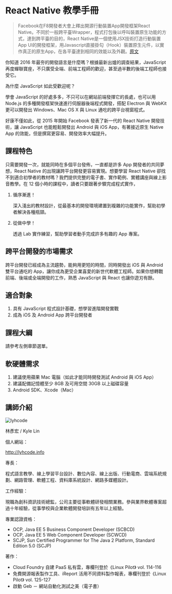 # React Native 教學手冊

> Facebook在F8開發者大會上釋出開源行動裝置App開發框架React Native。不同於一般跨平臺Wrapper，程式打包後以呼叫裝置原生功能的方式，達到跨平臺的目的，React Native是一個使用JSX技術打造行動裝置App UI的開發框架，用Javascript直接掛勾（Hook）裝置原生元件，以實作真正的原生App，在各平臺達到相同的效能以及外觀。[原文](http://www.ithome.com.tw/news/94861)

你知道 2016 年最夯的開發語言是什麼嗎？根據最新出爐的調查結果，JavaScript 再度蟬聯寶座，不只廣受全端、前端工程師的歡迎，甚至過半數的後端工程師也接受它。

為什麼 JavaScript 如此受歡迎呢？

學會 JavaScript 的好處多多，不只可以在網站前端發揮它的長處，也可以用 Node.js 的多種開發框架快速進行伺服器後端程式開發，搭配 Electron 與 WebKit 更可以開發出 Windows、Mac OS X 與 Linux 通吃的跨平台視窗程式。

好康不僅如此，從 2015 年開始 Facebook 發表了新一代的 React Native 開發技術，讓 JavaScript 也能輕鬆開發出 Android 與 iOS App，有著接近原生 Native App 的效能，但是撰寫更容易、開發效率大幅提升。

## 課程特色

只需要開發一次，就能同時在多個平台發佈，一直都是許多 App 開發者的共同夢想，React Native 的出現讓跨平台開發更容易實現。想要學習 React Native 卻找不到適合初學者的教材嗎？我們提供完整的電子書、實作範例、實體講座與線上影音教學。在 12 個小時的課程中，讀者只要跟著步驟完成程式實作，

1. 循序漸進！

    深入淺出的教材設計，從最基本的開發環境建置到複雜的功能實作，幫助初學者解決各種瓶頸。

2. 從做中學！

    透過 Lab 實作練習，幫助學習者動手完成許多有趣的 App 專案。

## 跨平台開發的市場需求

跨平台開發已經成為主流趨勢，能夠用更短的時間，同時開發出 iOS 與 Android 雙平台通吃的 App，讓你成為更受企業喜愛的新世代軟體工程師。如果你想轉戰前端、後端或全端開發的工作，熟悉 JavaScript 與 React 也讓你遊刃有餘。

## 適合對象

1. 具有 JavaScript 程式設計基礎，想學習進階開發實戰
2. 成為 iOS 及 Android App 跨平台開發者

## 課程大綱

請參考左側章節選單。

## 軟硬體需求

1. 建議使用蘋果 Mac 電腦（如此才能同時開發測試 Android 與 iOS App）
2. 建議配備記憶體至少 8GB 及可用空間 30GB 以上磁碟容量
3. Android SDK、Xcode（Mac）

## 講師介紹

![lyhcode](http://trunk-studio.com/images/portrait-lyhcode.jpg)

林彥宏 / Kyle Lin

個人網站：

http://lyhcode.info

專長：

程式語言教學、線上學習平台設計、數位內容、線上出版、行動電商、雲端系統規劃、網路管理、軟體工程、資料庫系統設計、網路多媒體設計。

工作經驗：

現職為創科資訊技術總監，公司主要從事軟體研發相關業務。參與業界軟體專案超過十年經驗，從事學校與企業軟體開發培訓有五年以上經驗。

專業認證資格：

* OCP, Java EE 5 Business Component Developer (SCBCD)
* OCP, Java EE 5 Web Component Developer (SCWCD)
* SCJP, Sun Certified Programmer for The Java 2 Platform, Standard Edition 5.0 (SCJP)

著作：

* Cloud Foundry 自建 PaaS 私有雲，專欄刊登於《Linux Pilot》 vol. 114-116
* 免費開源報表製作工具、iReport 活用不同資料製作報表，專欄刊登於《Linux Pilot》 vol. 125-127
* 啟動 Geb － 網站自動化測試之美（電子書）
